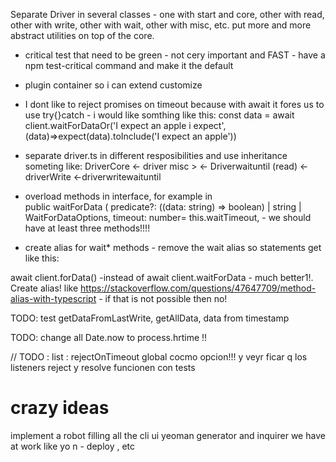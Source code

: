 Separate Driver in several classes - one with start and core, other with read, other with write, other with wait, other with misc, etc. put more and more abstract utilities on top of the core. 

 * critical test that need to be green - not cery important and FAST - have a npm test-critical command and make it the default
 * plugin container so i can extend customize

 * I dont like to reject promises on timeout because with await it fores us to use try{}catch - i would like somthing like this: 
     const data = await client.waitForDataOr('I expect an apple i expect', (data)=>expect(data).toInclude('I expect an apple'))

 * separate driver.ts in different resposibilities and use inheritance someting like: 
    DriverCore <- driver misc > <- Driverwaituntil (read) <-driverWrite  <-driverwritewaituntil 

 * overload methods in interface, for example in  
 public waitForData (
    predicate?: ((data: string) => boolean) | string | WaitForDataOptions,
    timeout: number= this.waitTimeout,   - 
    we should have at least three methods!!!! 


* create alias for wait* methods - remove the wait alias so statements get like this: 

await client.forData()  -instead of await client.waitForData - much better1!. Create alias! like https://stackoverflow.com/questions/47647709/method-alias-with-typescript - if that is not possible then no!
 
TODO: test getDataFromLastWrite, getAllData,  data from timestamp



TODO: change all Date.now to process.hrtime !!



// TODO : list : rejectOnTimeout global cocmo opcion!!! y veyr ficar q los listeners reject y resolve funcionen con tests





# crazy ideas

implement a robot filling all the cli ui yeoman generator and inquirer we have at work like yo n - deploy , etc